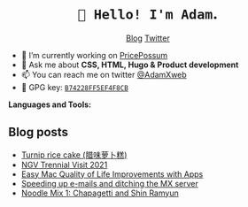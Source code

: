 <link rel="stylesheet" href="https://cdn.jsdelivr.net/gh/devicons/devicon@v2.11.0/devicon.min.css">
<link rel="stylesheet" href="https://raw.githubusercontent.com/AdamXweb/AdamXweb/main/style.css">
<h1 align="center"><code>👋 Hello! I'm Adam</code><span class="fancy">.</span></h2>
<p align="center">
    <a href="https://adam.kostarelas.com">Blog</a>
    <a href="https://twitter.com/adamxweb">Twitter</a>
</p>

- 🔭 I’m currently working on [PricePossum](https://pricepossum.com)
- 💬 Ask me about **CSS, HTML, Hugo & Product development**
- 📫 You can reach me on twitter [@AdamXweb](https://twitter.com/adamxweb)
- 🔑  GPG key: [`B74228FF5EF4F8CB`](https://github.com/adamxweb.gpg)

**Languages and Tools:**
<p align="left">
    <i class="devicon-apple-original"></i>
    <i class="devicon-firefox-plain"></i>
    <i class="devicon-github-original"></i>
    <i class="devicon-git-plain"></i>
    <i class="devicon-bash-plain"></i>
    <i class="devicon-jupyter-plain-wordmark"></i>
    <i class="devicon-python-plain"></i>
    <i class="devicon-mysql-plain-wordmark"></i>
    <i class="devicon-html5-plain"></i>
    <i class="devicon-sass-original"></i>
    <i class="devicon-bootstrap-plain"></i>
    <i class="devicon-go-plain"></i>
    <i class="devicon-dot-net-plain-wordmark"></i>
    <i class="devicon-php-plain"></i>
    <i class="devicon-javascript-plain"></i>
    <i class="devicon-photoshop-plain"></i>
    <i class="devicon-amazonwebservices-original-wordmark"></i>
</p>

## Blog posts
<!-- BLOG-POST-LIST:START -->
- [Turnip rice cake (腊味萝卜糕)](https://adam.kostarelas.com/blog/turnip-rice-cake/)
- [NGV Trennial Visit 2021](https://adam.kostarelas.com/blog/ngv-trennial-2021-visit/)
- [Easy Mac Quality of Life Improvements with Apps](https://adam.kostarelas.com/blog/easy-mac-quality-of-life-improvements/)
- [Speeding up e-mails and ditching the MX server](https://adam.kostarelas.com/blog/mx-server-to-gmail-email-forwarder/)
- [Noodle Mix 1: Chapagetti and Shin Ramyun](https://adam.kostarelas.com/blog/noodle-mix-chapagetti-shin-ramyun/)
<!-- BLOG-POST-LIST:END -->
